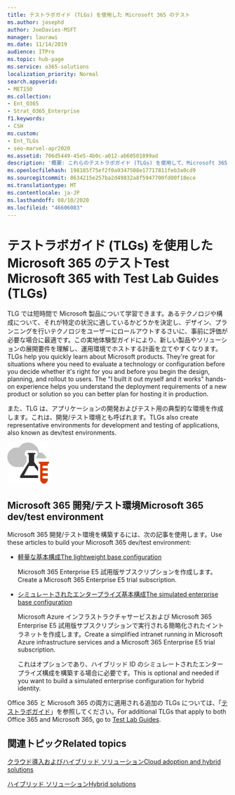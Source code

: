 ```yaml
---
title: テストラボガイド (TLGs) を使用した Microsoft 365 のテスト
ms.author: josephd
author: JoeDavies-MSFT
manager: laurawi
ms.date: 11/14/2019
audience: ITPro
ms.topic: hub-page
ms.service: o365-solutions
localization_priority: Normal
search.appverid:
- MET150
ms.collection:
- Ent_O365
- Strat_O365_Enterprise
f1.keywords:
- CSH
ms.custom:
- Ent_TLGs
- seo-marvel-apr2020
ms.assetid: 706d5449-45e5-4b0c-a012-ab60501899ad
description: '概要: これらのテストラボガイド (TLGs) を使用して、Microsoft 365 のデモ、概念実証、または開発/テスト環境を設定します。'
ms.openlocfilehash: 198185f75ef2f0a9347508e17717811feb3a0cd9
ms.sourcegitcommit: 8634215e257ba2d49832a8f5947700fd00f18ece
ms.translationtype: MT
ms.contentlocale: ja-JP
ms.lasthandoff: 08/10/2020
ms.locfileid: "46606083"
---
```

# <a name="test-microsoft-365-with-test-lab-guides-tlgs"></a><span data-ttu-id="5076b-103">テストラボガイド (TLGs) を使用した Microsoft 365 のテスト</span><span class="sxs-lookup"><span data-stu-id="5076b-103">Test Microsoft 365 with Test Lab Guides (TLGs)</span></span>

<span data-ttu-id="5076b-p101">TLG では短時間で Microsoft 製品について学習できます。あるテクノロジや構成について、それが特定の状況に適しているかどうかを決定し、デザイン、プランニングを行いテクノロジをユーザーにロールアウトするさいに、事前に評価が必要な場合に最適です。この実地体験型ガイドにより、新しい製品やソリューションの展開要件を理解し、運用環境でホストする計画を立てやすくなります。</span><span class="sxs-lookup"><span data-stu-id="5076b-p101">TLGs help you quickly learn about Microsoft products. They're great for situations where you need to evaluate a technology or configuration before you decide whether it's right for you and before you begin the design, planning, and rollout to users. The "I built it out myself and it works" hands-on experience helps you understand the deployment requirements of a new product or solution so you can better plan for hosting it in production.</span></span>
  
<span data-ttu-id="5076b-107">また、TLG は、アプリケーションの開発およびテスト用の典型的な環境を作成します。これは、開発/テスト環境とも呼ばれます。</span><span class="sxs-lookup"><span data-stu-id="5076b-107">TLGs also create representative environments for development and testing of applications, also known as dev/test environments.</span></span>
  
![Microsoft Cloud のテスト ラボ ガイド](media/24ad0d1b-3274-40fb-972a-b8188b7268d1.png)
  
## <a name="microsoft-365-devtest-environment"></a><span data-ttu-id="5076b-109">Microsoft 365 開発/テスト環境</span><span class="sxs-lookup"><span data-stu-id="5076b-109">Microsoft 365 dev/test environment</span></span>

<span data-ttu-id="5076b-110">Microsoft 365 開発/テスト環境を構築するには、次の記事を使用します。</span><span class="sxs-lookup"><span data-stu-id="5076b-110">Use these articles to build your Microsoft 365 dev/test environment:</span></span>
  
- [<span data-ttu-id="5076b-111">軽量な基本構成</span><span class="sxs-lookup"><span data-stu-id="5076b-111">The lightweight base configuration</span></span>](https://docs.microsoft.com/microsoft-365/enterprise/lightweight-base-configuration-microsoft-365-enterprise)
    
    <span data-ttu-id="5076b-112">Microsoft 365 Enterprise E5 試用版サブスクリプションを作成します。</span><span class="sxs-lookup"><span data-stu-id="5076b-112">Create a Microsoft 365 Enterprise E5 trial subscription.</span></span>

- [<span data-ttu-id="5076b-113">シミュレートされたエンタープライズ基本構成</span><span class="sxs-lookup"><span data-stu-id="5076b-113">The simulated enterprise base configuration</span></span>](https://docs.microsoft.com/microsoft-365/enterprise/simulated-ent-base-configuration-microsoft-365-enterprise)
    
    <span data-ttu-id="5076b-114">Microsoft Azure インフラストラクチャサービスおよび Microsoft 365 Enterprise E5 試用版サブスクリプションで実行される簡略化されたイントラネットを作成します。</span><span class="sxs-lookup"><span data-stu-id="5076b-114">Create a simplified intranet running in Microsoft Azure infrastructure services and a Microsoft 365 Enterprise E5 trial subscription.</span></span> 

    <span data-ttu-id="5076b-115">これはオプションであり、ハイブリッド ID のシミュレートされたエンタープライズ構成を構築する場合に必要です。</span><span class="sxs-lookup"><span data-stu-id="5076b-115">This is optional and needed if you want to build a simulated enterprise configuration for hybrid identity.</span></span>
    
<span data-ttu-id="5076b-116">Office 365 と Microsoft 365 の両方に適用される追加の TLGs については、「[テストラボガイド](https://docs.microsoft.com/microsoft-365/enterprise/m365-enterprise-test-lab-guides)」を参照してください。</span><span class="sxs-lookup"><span data-stu-id="5076b-116">For additional TLGs that apply to both Office 365 and Microsoft 365, go to [Test Lab Guides](https://docs.microsoft.com/microsoft-365/enterprise/m365-enterprise-test-lab-guides).</span></span>  
    
## <a name="related-topics"></a><span data-ttu-id="5076b-117">関連トピック</span><span class="sxs-lookup"><span data-stu-id="5076b-117">Related topics</span></span>

[<span data-ttu-id="5076b-118">クラウド導入およびハイブリッド ソリューション</span><span class="sxs-lookup"><span data-stu-id="5076b-118">Cloud adoption and hybrid solutions</span></span>](cloud-adoption-and-hybrid-solutions.yml)
  
[<span data-ttu-id="5076b-119">ハイブリッド ソリューション</span><span class="sxs-lookup"><span data-stu-id="5076b-119">Hybrid solutions</span></span>](hybrid-solutions.md)
